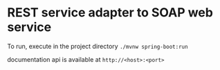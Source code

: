 # REST service adapter to SOAP web service

To run, execute in the project directory
`./mvnw spring-boot:run`

documentation api is available at `http://<host>:<port>`